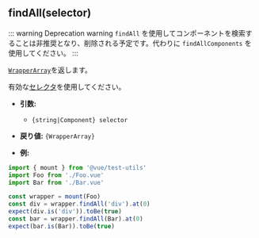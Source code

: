 ## findAll(selector)

::: warning Deprecation warning
`findAll` を使用してコンポーネントを検索することは非推奨となり、削除される予定です。代わりに `findAllComponents` を使用してください。
:::

[`WrapperArray`](../wrapper-array/)を返します。

有効な[セレクタ](../selectors.md)を使用してください。

- **引数:**

  - `{string|Component} selector`

- **戻り値:** `{WrapperArray}`

- **例:**

```js
import { mount } from '@vue/test-utils'
import Foo from './Foo.vue'
import Bar from './Bar.vue'

const wrapper = mount(Foo)
const div = wrapper.findAll('div').at(0)
expect(div.is('div')).toBe(true)
const bar = wrapper.findAll(Bar).at(0)
expect(bar.is(Bar)).toBe(true)
```
